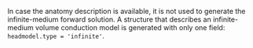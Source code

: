 In case the anatomy description is available, it is not used to generate the infinite-medium forward solution. A structure that describes an infinite-medium volume conduction model is generated with only one field: `headmodel.type = 'infinite'`.
